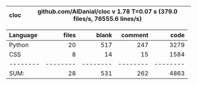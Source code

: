 cloc|github.com/AlDanial/cloc v 1.78  T=0.07 s (379.0 files/s, 76555.6 lines/s)
--- | ---

Language|files|blank|comment|code
:-------|-------:|-------:|-------:|-------:
Python|20|517|247|3279
CSS|8|14|15|1584
--------|--------|--------|--------|--------
SUM:|28|531|262|4863
